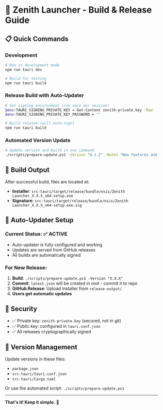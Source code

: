 # 🚀 Zenith Launcher - Build & Release Guide

## 📋 Quick Commands

### **Development**
```bash
# Run in development mode
npm run tauri dev

# Build for testing
npm run tauri build
```

### **Release Build with Auto-Updater**
```bash
# Set signing environment (run once per session)
$env:TAURI_SIGNING_PRIVATE_KEY = Get-Content zenith-private.key -Raw
$env:TAURI_SIGNING_PRIVATE_KEY_PASSWORD = ""

# Build release (will auto-sign)
npm run tauri build
```

### **Automated Version Update**
```bash
# Update version and build in one command
./scripts/prepare-update.ps1 -Version "0.1.2" -Notes "New features and bug fixes"
```

## 📁 Build Output

After successful build, files are located at:
- **Installer**: `src-tauri/target/release/bundle/nsis/Zenith Launcher_X.X.X_x64-setup.exe`
- **Signature**: `src-tauri/target/release/bundle/nsis/Zenith Launcher_X.X.X_x64-setup.exe.sig`

## 🔄 Auto-Updater Setup

### **Current Status**: ✅ **ACTIVE**
- Auto-updater is fully configured and working
- Updates are served from GitHub releases
- All builds are automatically signed

### **For New Release**:
1. **Build**: `./scripts/prepare-update.ps1 -Version "X.X.X"`
2. **Commit**: `latest.json` will be created in root - commit it to repo
3. **GitHub Release**: Upload installer from `release-output/`
4. **Users get automatic updates**

## 🔐 Security

- ✅ Private key: `zenith-private.key` (secured, not in git)
- ✅ Public key: configured in `tauri.conf.json`
- ✅ All releases cryptographically signed

## 🎯 Version Management

Update versions in these files:
- `package.json`
- `src-tauri/tauri.conf.json`
- `src-tauri/Cargo.toml`

Or use the automated script: `./scripts/prepare-update.ps1`

---

**That's it! Keep it simple.** 🚀
